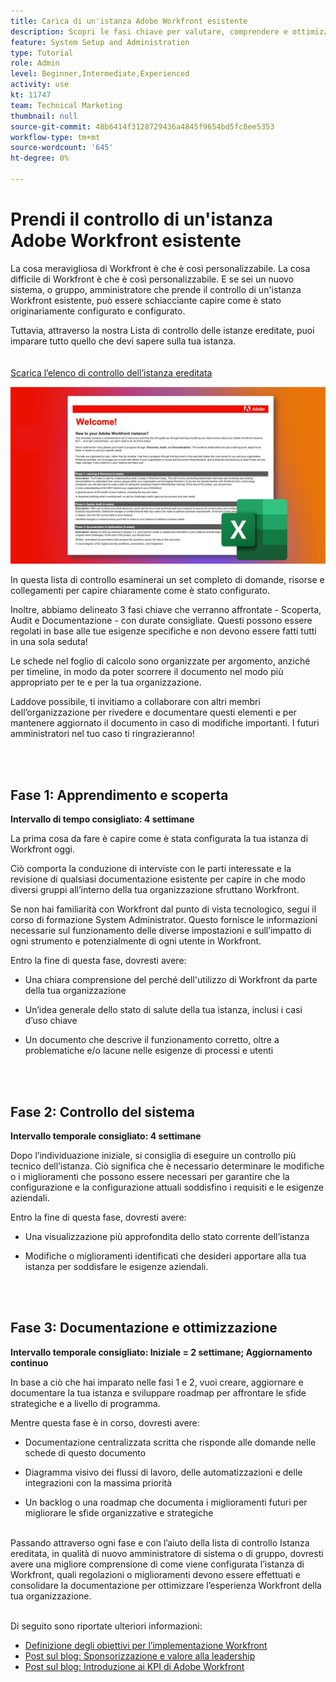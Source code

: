 ```yaml
---
title: Carica di un'istanza Adobe Workfront esistente
description: Scopri le fasi chiave per valutare, comprendere e ottimizzare l’istanza di Workfront come nuovo amministratore di sistema o di gruppo.
feature: System Setup and Administration
type: Tutorial
role: Admin
level: Beginner,Intermediate,Experienced
activity: use
kt: 11747
team: Technical Marketing
thumbnail: null
source-git-commit: 48b6414f3128729436a4845f9654bd5fc8ee5353
workflow-type: tm+mt
source-wordcount: '645'
ht-degree: 0%

---
```


# Prendi il controllo di un&#39;istanza Adobe Workfront esistente

La cosa meravigliosa di Workfront è che è così personalizzabile. La cosa difficile di Workfront è che è così personalizzabile. E se sei un nuovo sistema, o gruppo, amministratore che prende il controllo di un&#39;istanza Workfront esistente, può essere schiacciante capire come è stato originariamente configurato e configurato.

Tuttavia, attraverso la nostra Lista di controllo delle istanze ereditate, puoi imparare tutto quello che devi sapere sulla tua istanza.\
<br>
</br>
<a href="assets/adobe-workfront-system-admin-playbook-inherited-instance.xlsx" class="spectrum-Button spectrum-Button--outline spectrum-Button--primary spectrum-Button--sizeM">
<span class="spectrum-Button-label has-no-wrap has-text-weight-bold">Scarica l’elenco di controllo dell’istanza ereditata </span>
</a>

![Immagine dell’elenco di controllo delle istanze ereditate](assets/wf-inherited-instance-imagel.jpg)

In questa lista di controllo esaminerai un set completo di domande, risorse e collegamenti per capire chiaramente come è stato configurato.

Inoltre, abbiamo delineato 3 fasi chiave che verranno affrontate - Scoperta, Audit e Documentazione - con durate consigliate. Questi possono essere regolati in base alle tue esigenze specifiche e non devono essere fatti tutti in una sola seduta!

Le schede nel foglio di calcolo sono organizzate per argomento, anziché per timeline, in modo da poter scorrere il documento nel modo più appropriato per te e per la tua organizzazione.

Laddove possibile, ti invitiamo a collaborare con altri membri dell’organizzazione per rivedere e documentare questi elementi e per mantenere aggiornato il documento in caso di modifiche importanti. I futuri amministratori nel tuo caso ti ringrazieranno!


<br>
</br>

## Fase 1: Apprendimento e scoperta

<b>Intervallo di tempo consigliato: 4 settimane</b>

La prima cosa da fare è capire come è stata configurata la tua istanza di Workfront oggi.

Ciò comporta la conduzione di interviste con le parti interessate e la revisione di qualsiasi documentazione esistente per capire in che modo diversi gruppi all’interno della tua organizzazione sfruttano Workfront.

Se non hai familiarità con Workfront dal punto di vista tecnologico, segui il corso di formazione System Administrator. Questo fornisce le informazioni necessarie sul funzionamento delle diverse impostazioni e sull’impatto di ogni strumento e potenzialmente di ogni utente in Workfront.

Entro la fine di questa fase, dovresti avere:

* Una chiara comprensione del perché dell&#39;utilizzo di Workfront da parte della tua organizzazione

* Un’idea generale dello stato di salute della tua istanza, inclusi i casi d’uso chiave

* Un documento che descrive il funzionamento corretto, oltre a problematiche e/o lacune nelle esigenze di processi e utenti

<br>
</br>

## Fase 2: Controllo del sistema

<b>Intervallo temporale consigliato: 4 settimane </b>

Dopo l’individuazione iniziale, si consiglia di eseguire un controllo più tecnico dell’istanza. Ciò significa che è necessario determinare le modifiche o i miglioramenti che possono essere necessari per garantire che la configurazione e la configurazione attuali soddisfino i requisiti e le esigenze aziendali.

Entro la fine di questa fase, dovresti avere:

* Una visualizzazione più approfondita dello stato corrente dell’istanza

* Modifiche o miglioramenti identificati che desideri apportare alla tua istanza per soddisfare le esigenze aziendali.

<br>
</br>

## Fase 3: Documentazione e ottimizzazione

<b>Intervallo temporale consigliato: Iniziale = 2 settimane; Aggiornamento continuo </b>

In base a ciò che hai imparato nelle fasi 1 e 2, vuoi creare, aggiornare e documentare la tua istanza e sviluppare roadmap per affrontare le sfide strategiche e a livello di programma.

Mentre questa fase è in corso, dovresti avere:

* Documentazione centralizzata scritta che risponde alle domande nelle schede di questo documento

* Diagramma visivo dei flussi di lavoro, delle automatizzazioni e delle integrazioni con la massima priorità

* Un backlog o una roadmap che documenta i miglioramenti futuri per migliorare le sfide organizzative e strategiche

<br>
Passando attraverso ogni fase e con l’aiuto della lista di controllo Istanza ereditata, in qualità di nuovo amministratore di sistema o di gruppo, dovresti avere una migliore comprensione di come viene configurata l’istanza di Workfront, quali regolazioni o miglioramenti devono essere effettuati e consolidare la documentazione per ottimizzare l’esperienza Workfront della tua organizzazione.

<br>
</br>

Di seguito sono riportate ulteriori informazioni:
* [Definizione degli obiettivi per l’implementazione Workfront](https://experienceleague.adobe.com/docs/workfront/using/administration-and-setup/get-started-administration/define-wf-goals-objectives.html?lang=en)
* [Post sul blog: Sponsorizzazione e valore alla leadership](https://experienceleaguecommunities.adobe.com/t5/workfront-blogs/customer-success-tips-executive-sponsorship-and-value-to/ba-p/518353)
* [Post sul blog: Introduzione ai KPI di Adobe Workfront ](https://experienceleaguecommunities.adobe.com/t5/workfront-blogs/kpi-dashboards-in-the-new-workfront-experience-introduction-to/ba-p/549001)
